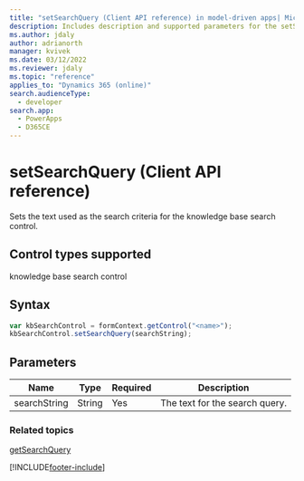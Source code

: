 ```yaml
---
title: "setSearchQuery (Client API reference) in model-driven apps| MicrosoftDocs"
description: Includes description and supported parameters for the setSearchQuery method.
ms.author: jdaly
author: adrianorth
manager: kvivek
ms.date: 03/12/2022
ms.reviewer: jdaly
ms.topic: "reference"
applies_to: "Dynamics 365 (online)"
search.audienceType: 
  - developer
search.app: 
  - PowerApps
  - D365CE
---
```

# setSearchQuery (Client API reference)



Sets the text used as the search criteria for the knowledge base search control.

## Control types supported

knowledge base search control

## Syntax

```JavaScript
var kbSearchControl = formContext.getControl("<name>");
kbSearchControl.setSearchQuery(searchString);
```

## Parameters

|Name | Type | Required | Description|
|--|--|--|--|
|searchString |String |Yes|The text for the search query.| 

### Related topics

[getSearchQuery](getSearchQuery.md)




[!INCLUDE[footer-include](../../../../../includes/footer-banner.md)]